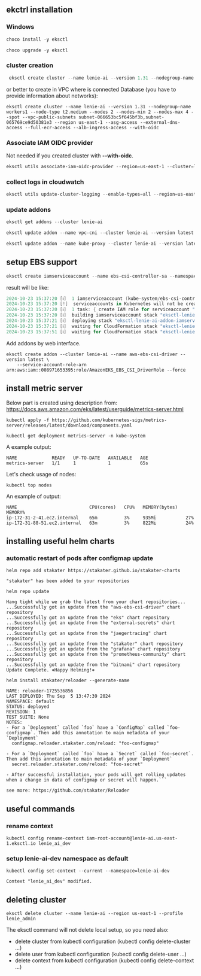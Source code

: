 ## ekctrl installation

### Windows

```powershell
choco install -y eksctl
```

```powershell
choco upgrade -y eksctl
```

### cluster creation

```powershell
 eksctl create cluster --name lenie-ai --version 1.31 --nodegroup-name workers1 --node-type t2.medium --nodes 2 --nodes-min 2 --nodes-max 4 --spot --region us-east-1 --asg-access --external-dns-access --full-ecr-access --alb-ingress-access --with-oidc
```

or better to create in VPC where is connected Database (you have to provide information about networks):
```shell
eksctl create cluster --name lenie-ai --version 1.31 --nodegroup-name workers1 --node-type t2.medium --nodes 2 --nodes-min 2 --nodes-max 4 --spot --vpc-public-subnets subnet-066653bc5f645bf3b,subnet-065769ce9d50381e3 --region us-east-1 --asg-access --external-dns-access --full-ecr-access --alb-ingress-access --with-oidc
```
### Associate IAM OIDC provider

Not needed if you created cluster with **--with-oidc**.

```powershell
eksctl utils associate-iam-oidc-provider --region=us-east-1 --cluster=lenie-ai --approve
```

### collect logs in cloudwatch

```powershell
eksctl utils update-cluster-logging --enable-types=all --region=us-east-1 --cluster=lenie-ai
```

### update addons

```powershell
eksctl get addons --cluster lenie-ai
```

```powershell
eksctl update addon --name vpc-cni --cluster lenie-ai --version latest --wait
```

```powershell
eksctl update addon --name kube-proxy --cluster lenie-ai --version latest --wait
```

## setup EBS support

```powershell
eksctl create iamserviceaccount --name ebs-csi-controller-sa --namespace kube-system --cluster lenie-ai --role-name AmazonEKS_EBS_CSI_DriverRole --role-only --attach-policy-arn arn:aws:iam::aws:policy/service-role/AmazonEBSCSIDriverPolicy --approve
```
result will be like:

``` powershell
2024-10-23 15:37:20 [ℹ]  1 iamserviceaccount (kube-system/ebs-csi-controller-sa) was included (based on the include/exclude rules)
2024-10-23 15:37:20 [!]  serviceaccounts in Kubernetes will not be created or modified, since the option --role-only is used
2024-10-23 15:37:20 [ℹ]  1 task: { create IAM role for serviceaccount "kube-system/ebs-csi-controller-sa" }
2024-10-23 15:37:20 [ℹ]  building iamserviceaccount stack "eksctl-lenie-ai-addon-iamserviceaccount-kube-system-ebs-csi-controller-sa"
2024-10-23 15:37:21 [ℹ]  deploying stack "eksctl-lenie-ai-addon-iamserviceaccount-kube-system-ebs-csi-controller-sa"
2024-10-23 15:37:21 [ℹ]  waiting for CloudFormation stack "eksctl-lenie-ai-addon-iamserviceaccount-kube-system-ebs-csi-controller-sa"
2024-10-23 15:37:51 [ℹ]  waiting for CloudFormation stack "eksctl-lenie-ai-addon-iamserviceaccount-kube-system-ebs-csi-controller-sa"
```

Add addons by web interface.

```shell
eksctl create addon --cluster lenie-ai --name aws-ebs-csi-driver --version latest \
    --service-account-role-arn arn:aws:iam::008971653395:role/AmazonEKS_EBS_CSI_DriverRole --force
```

## install metric server

Below part is created using description from: https://docs.aws.amazon.com/eks/latest/userguide/metrics-server.html

```shell
kubectl apply -f https://github.com/kubernetes-sigs/metrics-server/releases/latest/download/components.yaml
```

```shell
kubectl get deployment metrics-server -n kube-system
```

A example output:
```text
NAME             READY   UP-TO-DATE   AVAILABLE   AGE
metrics-server   1/1     1            1           65s

```
Let's check usage of nodes:

```shell
kubectl top nodes
```

An example of output:
```text
NAME                           CPU(cores)   CPU%   MEMORY(bytes)   MEMORY%
ip-172-31-2-41.ec2.internal    65m          3%     935Mi           27%
ip-172-31-88-51.ec2.internal   63m          3%     822Mi           24%

```

## installing useful helm charts

### automatic restart of pods after configmap update

```shell 
helm repo add stakater https://stakater.github.io/stakater-charts
```
```text
"stakater" has been added to your repositories
```


```shell
helm repo update
``` 

```text
Hang tight while we grab the latest from your chart repositories...
...Successfully got an update from the "aws-ebs-csi-driver" chart repository
...Successfully got an update from the "eks" chart repository
...Successfully got an update from the "external-secrets" chart repository
...Successfully got an update from the "jaegertracing" chart repository
...Successfully got an update from the "stakater" chart repository
...Successfully got an update from the "grafana" chart repository
...Successfully got an update from the "prometheus-community" chart repository
...Successfully got an update from the "bitnami" chart repository
Update Complete. ⎈Happy Helming!⎈
```
```shell
helm install stakater/reloader --generate-name
```

```text
NAME: reloader-1725536856
LAST DEPLOYED: Thu Sep  5 13:47:39 2024
NAMESPACE: default
STATUS: deployed
REVISION: 1
TEST SUITE: None
NOTES:
- For a `Deployment` called `foo` have a `ConfigMap` called `foo-configmap`. Then add this annotation to main metadata of your `Deployment`
  configmap.reloader.stakater.com/reload: "foo-configmap"

- For a `Deployment` called `foo` have a `Secret` called `foo-secret`. Then add this annotation to main metadata of your `Deployment`
  secret.reloader.stakater.com/reload: "foo-secret"

- After successful installation, your pods will get rolling updates when a change in data of configmap or secret will happen.```

see more: https://github.com/stakater/Reloader
```

## useful commands

### rename context
```shell
kubectl config rename-context iam-root-account@lenie-ai.us-east-1.eksctl.io lenie_ai_dev
```

### setup lenie-ai-dev namespace as default
```shell
kubectl config set-context --current --namespace=lenie-ai-dev
```
```text
Context "lenie_ai_dev" modified.
```

## deleting cluster 

```shell
eksctl delete cluster --name lenie-ai --region us-east-1 --profile lenie_admin
```

The eksctl command will not delete local setup, so you need also:
* delete cluster from kubectl configuration (kubectl config delete-cluster ...)
* delete user from kubectl configuration (kubectl config delete-user ...)
* delete context from kubectl configuration (kubectl config delete-context ...)

